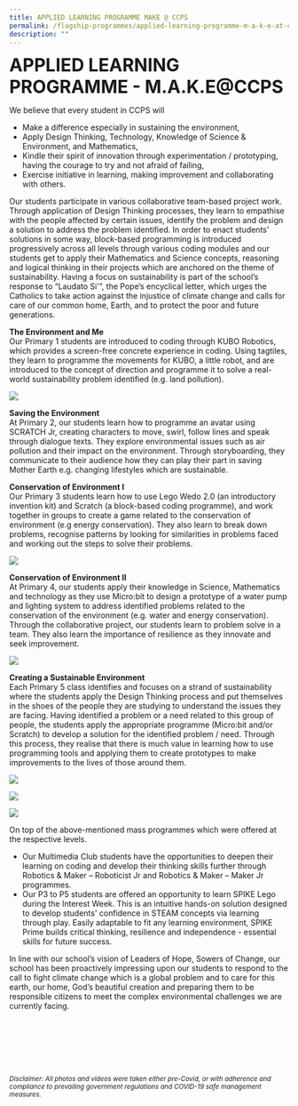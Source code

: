 ```yaml
---
title: APPLIED LEARNING PROGRAMME MAKE @ CCPS
permalink: /flagship-programmes/applied-learning-programme-m-a-k-e-at-ccps
description: ""
---
```

**<font size=6>APPLIED LEARNING PROGRAMME - M.A.K.E@CCPS</font>**

  
  
We believe that every student in CCPS will  
  

*   Make a difference especially in sustaining the environment,
*   Apply Design Thinking, Technology, Knowledge of Science & Environment, and Mathematics,
*   Kindle their spirit of innovation through experimentation / prototyping, having the courage to try and not afraid of failing,
*   Exercise initiative in learning, making improvement and collaborating with others.

  
Our students participate in various collaborative team-based project work. Through application of Design Thinking processes, they learn to empathise with the people affected by certain issues, identify the problem and design a solution to address the problem identified. In order to enact students’ solutions in some way, block-based programming is introduced progressively across all levels through various coding modules and our students get to apply their Mathematics and Science concepts, reasoning and logical thinking in their projects which are anchored on the theme of sustainability. Having a focus on sustainability is part of the school’s response to “Laudato Si'”, the Pope’s encyclical letter, which urges the Catholics to take action against the injustice of climate change and calls for care of our common home, Earth, and to protect the poor and future generations.  
  
**The Environment and Me**<br>
Our Primary 1 students are introduced to coding through KUBO Robotics, which provides a screen-free concrete experience in coding. Using tagtiles, they learn to programme the movements for KUBO, a little robot, and are introduced to the concept of direction and programme it to solve a real-world sustainability problem identified (e.g. land pollution).

![](/images/Flagship%20Programmes/ALP%201.jpg)

**Saving the Environment**<br>
At Primary 2, our students learn how to programme an avatar using SCRATCH Jr, creating characters to move, swirl, follow lines and speak through dialogue texts. They explore environmental issues such as air pollution and their impact on the environment. Through storyboarding, they communicate to their audience how they can play their part in saving Mother Earth e.g. changing lifestyles which are sustainable.

  

**Conservation of Environment I**<br>
Our Primary 3 students learn how to use Lego Wedo 2.0 (an introductory invention kit) and Scratch (a block-based coding programme), and work together in groups to create a game related to the conservation of environment (e.g energy conservation). They also learn to break down problems, recognise patterns by looking for similarities in problems faced and working out the steps to solve their problems.

![](/images/Flagship%20Programmes/ALP%202.jpeg)

**Conservation of Environment II**<br>
At Primary 4, our students apply their knowledge in Science, Mathematics and technology as they use Micro:bit to design a prototype of a water pump and lighting system to address identified problems related to the conservation of the environment (e.g. water and energy conservation). Through the collaborative project, our students learn to problem solve in a team. They also learn the importance of resilience as they innovate and seek improvement.

![](/images/Flagship%20Programmes/ALP%203.png)

**Creating a Sustainable Environment**<br>
Each Primary 5 class identifies and focuses on a strand of sustainability where the students apply the Design Thinking process and put themselves in the shoes of the people they are studying to understand the issues they are facing. Having identified a problem or a need related to this group of people, the students apply the appropriate programme (Micro:bit and/or Scratch) to develop a solution for the identified problem / need. Through this process, they realise that there is much value in learning how to use programming tools and applying them to create prototypes to make improvements to the lives of those around them.

![](/images/Flagship%20Programmes/ALP%204.png)

![](/images/Flagship%20Programmes/ALP%205.png)

![](/images/Flagship%20Programmes/ALP%206.jpeg)


On top of the above-mentioned mass programmes which were offered at the respective levels.  
  

*   Our Multimedia Club students have the opportunities to deepen their learning on coding and develop their thinking skills further through Robotics & Maker – Roboticist Jr and Robotics & Maker – Maker Jr programmes.
*   Our P3 to P5 students are offered an opportunity to learn SPIKE Lego during the Interest Week. This is an intuitive hands-on solution designed to develop students' confidence in STEAM concepts via learning through play. Easily adaptable to fit any learning environment, SPIKE Prime builds critical thinking, resilience and independence - essential skills for future success.

  
In line with our school’s vision of Leaders of Hope, Sowers of Change, our school has been proactively impressing upon our students to respond to the call to fight climate change which is a global problem and to care for this earth, our home, God’s beautiful creation and preparing them to be responsible citizens to meet the complex environmental challenges we are currently facing.


<br><br><br><br><br><br>
<sup>_Disclaimer: All photos and videos were taken either pre-Covid, or with adherence and compliance to prevailing government regulations and COVID-19 safe management measures._</sup>